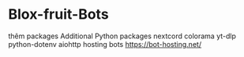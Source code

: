 # Blox-fruit-Bots
thêm packages
Additional Python packages
nextcord colorama yt-dlp python-dotenv aiohttp
hosting bots https://bot-hosting.net/
